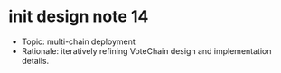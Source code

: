 # init design note 14

- Topic: multi-chain deployment
- Rationale: iteratively refining VoteChain design and implementation details.
